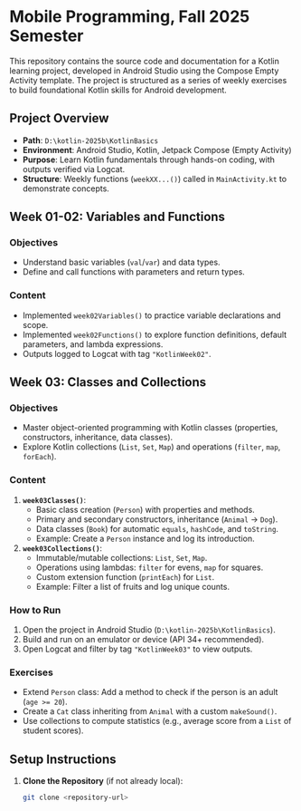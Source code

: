 # Mobile Programming, Fall 2025 Semester

This repository contains the source code and documentation for a Kotlin learning project, developed in Android Studio using the Compose Empty Activity template. The project is structured as a series of weekly exercises to build foundational Kotlin skills for Android development.

## Project Overview
- **Path**: `D:\kotlin-2025b\KotlinBasics`
- **Environment**: Android Studio, Kotlin, Jetpack Compose (Empty Activity)
- **Purpose**: Learn Kotlin fundamentals through hands-on coding, with outputs verified via Logcat.
- **Structure**: Weekly functions (`weekXX...()`) called in `MainActivity.kt` to demonstrate concepts.

## Week 01-02: Variables and Functions
### Objectives
- Understand basic variables (`val`/`var`) and data types.
- Define and call functions with parameters and return types.

### Content
- Implemented `week02Variables()` to practice variable declarations and scope.
- Implemented `week02Functions()` to explore function definitions, default parameters, and lambda expressions.
- Outputs logged to Logcat with tag `"KotlinWeek02"`.

## Week 03: Classes and Collections
### Objectives
- Master object-oriented programming with Kotlin classes (properties, constructors, inheritance, data classes).
- Explore Kotlin collections (`List`, `Set`, `Map`) and operations (`filter`, `map`, `forEach`).

### Content
1. **`week03Classes()`**:
    - Basic class creation (`Person`) with properties and methods.
    - Primary and secondary constructors, inheritance (`Animal` → `Dog`).
    - Data classes (`Book`) for automatic `equals`, `hashCode`, and `toString`.
    - Example: Create a `Person` instance and log its introduction.
2. **`week03Collections()`**:
    - Immutable/mutable collections: `List`, `Set`, `Map`.
    - Operations using lambdas: `filter` for evens, `map` for squares.
    - Custom extension function (`printEach`) for `List`.
    - Example: Filter a list of fruits and log unique counts.

### How to Run
1. Open the project in Android Studio (`D:\kotlin-2025b\KotlinBasics`).
2. Build and run on an emulator or device (API 34+ recommended).
3. Open Logcat and filter by tag `"KotlinWeek03"` to view outputs.

### Exercises
- Extend `Person` class: Add a method to check if the person is an adult (`age >= 20`).
- Create a `Cat` class inheriting from `Animal` with a custom `makeSound()`.
- Use collections to compute statistics (e.g., average score from a `List` of student scores).

## Setup Instructions
1. **Clone the Repository** (if not already local):
   ```bash
   git clone <repository-url>